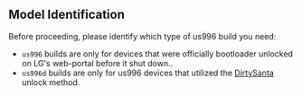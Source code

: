## Model Identification

Before proceeding, please identify which type of us996 build you need:
* `us996` builds are only for devices that were officially bootloader unlocked on LG's web-portal before it shut down..
* `us996d` builds are only for us996 devices that utilized the [DirtySanta](https://forum.xda-developers.com/t/ls997-vs995-h910-f800l-dirtysanta-bootloader-unlock-and-root-guide.3519410/) unlock method.


